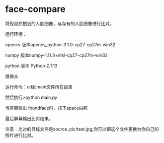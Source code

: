 # face-compare

将视频抓拍到的人脸图像，与存有的人脸图像进行比对。

运行环境：

opencv 版本opencv_python-3.1.0-cp27-cp27m-win32

numpy 版本numpy-1.11.3+mkl-cp27-cp27m-win32

python 版本 Python 2.7.13

摄像头

运行命令：cd到main文件所在目录

然后执行>python main.py

当屏幕输出 foundface时，按下space拍照

最后屏幕输出比对结果。

注意：比对的目标文件是source_pic/test.jpg,你可以把这个文件更换为你自己的照片进行比对。
